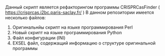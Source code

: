 Данный скрипт является рефакторингом программы CRISPRCasFinder ( https://crisprcas.i2bc.paris-saclay.fr/ )
В данном репозитории имеется несколько файлов:
  1. Оригинальнйы скрипт на языке программирования Perl
  2. Новый скрипт на языке программирования Python
  3. Файл конфигурации (INI)
  4. EXSEL файл, содержащий информацию о структуре оригинальной программы
